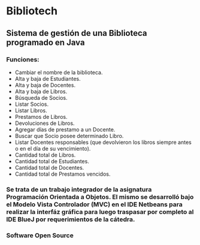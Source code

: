 # Bibliotech
## Sistema de gestión de una Biblioteca programado en Java

### Funciones:
* Cambiar el nombre de la biblioteca.
* Alta y baja de Estudiantes.
* Alta y baja de Docentes.
* Alta y baja de Libros.
* Búsqueda de Socios.
* Listar Socios.
* Listar Libros.
* Prestamos de Libros.
* Devoluciones de Libros.
* Agregar días de prestamo a un Docente.
* Buscar que Socio posee determinado Libro.
* Listar Docentes responsables (que devolvieron los libros siempre antes o en el día de su vencimiento).
* Cantidad total de Libros.
* Cantidad total de Estudiantes.
* Cantidad total de Docentes.
* Cantidad total de Prestamos vencidos.

### Se trata de un trabajo integrador de la asignatura Programación Orientada a Objetos. El mismo se desarrolló bajo el Modelo Vista Controlador (MVC) en el IDE Netbeans para realizar la interfáz gráfica para luego traspasar por completo al IDE BlueJ por requerimientos de la cátedra.

### Software Open Source

